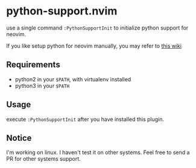
# python-support.nvim

use a single command `:PythonSupportInit` to initialize python support for
neovim.

If you like setup python for neovim manually, you may refer to [this
wiki](https://github.com/zchee/deoplete-jedi/wiki/Setting-up-Python-for-Neovim)

## Requirements

- python2 in your `$PATH`, with virtualenv installed
- python3 in your `$PATH`

## Usage

execute `:PythonSupportInit` after you have installed this plugin.

## Notice

I'm working on linux. I haven't test it on other systems. Feel free to send a
PR for other systems support.

